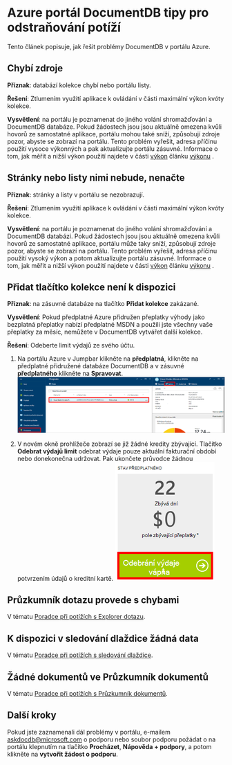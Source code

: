 <properties
    pageTitle="Řešení potíží portálu DocumentDB | Microsoft Azure"
    description="Zjistěte, k řešení problémů na portálu DocumentDB Azure." 
    services="documentdb"
    documentationCenter=""
    authors="mimig1"
    manager="jhubbard"
    editor="monicar"/>

<tags
    ms.service="documentdb"
    ms.workload="data-services"
    ms.tgt_pltfrm="na"
    ms.devlang="na"
    ms.topic="article"
    ms.date="08/29/2016"
    ms.author="mimig"/>

# <a name="azure-documentdb-portal-troubleshooting-tips"></a>Azure portál DocumentDB tipy pro odstraňování potíží

Tento článek popisuje, jak řešit problémy DocumentDB v portálu Azure. 

## <a name="resources-are-missing"></a>Chybí zdroje

**Příznak**: databází kolekce chybí nebo portálu listy.

**Řešení**: Ztlumením využití aplikace k ovládání v části maximální výkon kvóty kolekce. 

**Vysvětlení**: na portálu je poznamenat do jiného volání shromažďování a DocumentDB databáze. Pokud žádostech jsou jsou aktuálně omezena kvůli hovorů ze samostatné aplikace, portálu mohou také sníží, způsobují zdroje pozor, abyste se zobrazí na portálu. Tento problém vyřešit, adresa příčinu použití vysoce výkonných a pak aktualizujte portálu zásuvné. Informace o tom, jak měřit a nižší výkon použití najdete v části [výkon](documentdb-performance-tips.md#throughput) článku [výkonu](documentdb-performance-tips.md) .
 
## <a name="pages-or-blades-wont-load"></a>Stránky nebo listy nimi nebude, nenačte

**Příznak**: stránky a listy v portálu se nezobrazují.

**Řešení**: Ztlumením využití aplikace k ovládání v části maximální výkon kvóty kolekce. 

**Vysvětlení**: na portálu je poznamenat do jiného volání shromažďování a DocumentDB databázi. Pokud žádostech jsou jsou aktuálně omezena kvůli hovorů ze samostatné aplikace, portálu může taky sníží, způsobují zdroje pozor, abyste se zobrazí na portálu. Tento problém vyřešit, adresa příčinu použití vysoký výkon a potom aktualizujte portálu zásuvné. Informace o tom, jak měřit a nižší výkon použití najdete v části [výkon](documentdb-performance-tips.md#throughput) článku [výkonu](documentdb-performance-tips.md) .

## <a name="add-collection-button-is-disabled"></a>Přidat tlačítko kolekce není k dispozici

**Příznak**: na zásuvné databáze na tlačítko **Přidat kolekce** zakázané.

**Vysvětlení**: Pokud předplatné Azure přidružen přeplatky výhody jako bezplatná přeplatky nabízí předplatné MSDN a použili jste všechny vaše přeplatky za měsíc, nemůžete v DocumentDB vytvářet další kolekce.

**Řešení**: Odeberte limit výdajů ze svého účtu.

1. Na portálu Azure v Jumpbar klikněte na **předplatná**, klikněte na předplatné přidružené databáze DocumentDB a v zásuvné **předplatného** klikněte na **Spravovat**. 
    ![DocumentDB nabízí víc, dobře definované (naleznete) konzistence modely můžete vybírat](./media/documentdb-portal-troubleshooting/documentdb-change-billing.png)

2. V novém okně prohlížeče zobrazí se již žádné kredity zbývající. Tlačítko **Odebrat výdajů limit** odebrat výdaje pouze aktuální fakturační období nebo donekonečna udržovat. Pak ukončete průvodce žádnou potvrzením údajů o kreditní kartě. 
    ![DocumentDB nabízí víc, dobře definované (naleznete) konzistence modely můžete vybírat](./media/documentdb-portal-troubleshooting/documentdb-remove-spending-limit.png)

 
## <a name="query-explorer-completes-with-errors"></a>Průzkumník dotazu provede s chybami

V tématu [Poradce při potížích s Explorer dotazu](documentdb-query-collections-query-explorer.md#troubleshoot).

## <a name="no-data-available-in-monitoring-tiles"></a>K dispozici v sledování dlaždice žádná data

V tématu [Poradce při potížích s sledování dlaždice](documentdb-monitor-accounts.md#troubleshooting).

## <a name="no-documents-returned-in-document-explorer"></a>Žádné dokumentů ve Průzkumník dokumentů

V tématu [Poradce při potížích s Průzkumník dokumentů](documentdb-view-json-document-explorer.md#troubleshoot).

## <a name="next-steps"></a>Další kroky

Pokud jste zaznamenali dál problémy v portálu, e-mailem [askdocdb@microsoft.com](mailto:askdocdb@microsoft.com) o podporu nebo soubor podporu požádat o na portálu klepnutím na tlačítko **Procházet**, **Nápověda + podpory**, a potom klikněte na **vytvořit žádost o podporu**.
